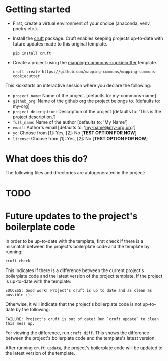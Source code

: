 # Getting started

- First, create a virtual environment of your choice (anaconda, venv, poetry etc.).
- Install the [cruft](https://github.com/cruft/cruft) package. Cruft enables keeping projects up-to-date with future updates made to this original template.

    ```
    pip install cruft
    ```
- Create a project using the [mapping-commons-cookiecutter](https://github.com/mapping-commons/mapping-commons-cookiecutter) template.
    ```
    cruft create https://github.com/mapping-commons/mapping-commons-cookiecutter
    ```

This kickstarts an interactive session where you declare the following:
- `project_name`: Name of the project. [defaults to: my-commons-name]
- `github_org`: Name of the github org the project belongs to. [defaults to: my-org]
- `project_description`: Description of the project [defaults to: 'This is the project description.']
- `full_name`: Name of the author [defaults to: 'My Name']
- `email`: Author's email [defaults to: 'my-name@my-org.org']
- `yo`: Choose from [1]: Yes, [2]: No [**TEST OPTION FOR NOW**]
- `license`: Choose from [1]: Yes, [2]: No [**TEST OPTION FOR NOW**]

# What does this do?

The following files and directories are autogenerated in the project:
# TODO

# Future updates to the project's boilerplate code

In order to be up-to-date with the template, first check if there is a mismatch between the project's boilerplate code and the template by running:
```
cruft check
```

This indicates if there is a difference between the current project's boilerplate code and the latest version of the project template. If the project is up-to-date with the template:
```
SUCCESS: Good work! Project's cruft is up to date and as clean as possible :).
```

Otherwise, it will indicate that the project's boilerplate code is not up-to-date by the following:
```
FAILURE: Project's cruft is out of date! Run `cruft update` to clean this mess up.
```

For viewing the difference, run `cruft diff`. This shows the difference between the project's boilerplate code and the template's latest version.

After running `cruft update`, the project's boilerplate code will be updated to the latest version of the template.